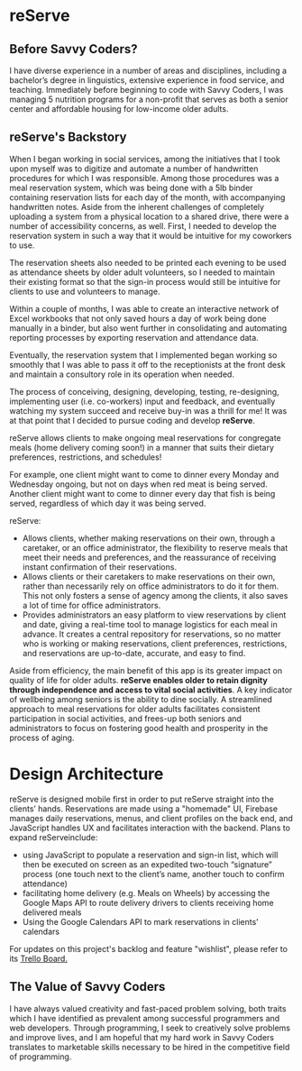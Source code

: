 # reServe


## Before Savvy Coders?

I have diverse experience in a number of areas and disciplines, including a bachelor’s degree in linguistics, extensive experience in food service, and teaching. Immediately before beginning to code with Savvy Coders, I was managing 5 nutrition programs for a non-profit that serves as both a senior center and affordable housing for low-income older adults.

## reServe's Backstory
When I began working in social services, among the initiatives that I took upon myself was to digitize and automate a number of handwritten procedures for which I was responsible. Among those procedures was a meal reservation system, which was being done with a 5lb binder containing reservation lists for each day of the month, with accompanying handwritten notes. Aside from the inherent challenges of completely uploading a system from a physical location to a shared drive, there were a number of accessibility concerns, as well.
First, I needed to develop the reservation system in such a way that it would be intuitive for my coworkers to use.

The reservation sheets also needed to be printed each evening to be used as attendance sheets by older adult volunteers, so I needed to maintain their existing format so that the sign-in process would still be intuitive for clients to use and volunteers to manage.

Within a couple of months, I was able to create an interactive network of Excel workbooks that not only saved hours a day of work being done manually in a binder, but also went further in consolidating and automating reporting processes by exporting reservation and attendance data.

Eventually, the reservation system that I implemented began working so smoothly that I was able to pass it off to the receptionists at the front desk and maintain a consultory role in its operation when needed.

The process of conceiving, designing, developing, testing, re-designing, implementing user (i.e. co-workers) input and feedback, and eventually watching my system succeed and receive buy-in was a thrill for me! It was at that point that I decided to pursue coding and develop **reServe**.

reServe allows clients to make ongoing meal reservations for congregate meals (home delivery coming soon!) in a manner that suits their dietary preferences, restrictions, and schedules!

For example, one client might want to come to dinner every Monday and Wednesday ongoing, but not on days when red meat is being served. Another client might want to come to dinner every day that fish is being served, regardless of which day it was being served.

reServe:
- Allows clients, whether making reservations on their own, through a caretaker, or an office administrator, the flexibility to reserve meals that meet their needs and preferences, and the reassurance of receiving instant confirmation of their reservations.
- Allows clients or their caretakers to make reservations on their own, rather than necessarily rely on office administrators to do it for them. This not only fosters a sense of agency among the clients, it also saves a lot of time for office administrators.
- Provides administrators an easy platform to view reservations by client and date, giving a real-time tool to manage logistics for each meal in advance.
It creates a central repository for reservations, so no matter who is working or making reservations, client preferences, restrictions, and reservations are up-to-date, accurate, and easy to find.

Aside from efficiency, the main benefit of this app is its greater impact on quality of life for older adults. **reServe enables older to retain dignity through independence and access to vital social activities**. A key indicator of wellbeing among seniors is the ability to dine socially. A streamlined approach to meal reservations for older adults facilitates consistent participation in social activities, and frees-up both seniors and administrators to focus on fostering good health and prosperity in the process of aging.



# Design Architecture
reServe is designed mobile first in order to put reServe straight into the clients’ hands. Reservations are made using a "homemade" UI, Firebase manages daily reservations, menus, and client profiles on the back end, and JavaScript handles UX and facilitates interaction with the backend.
Plans to expand reServeinclude:
  - using JavaScript to populate a reservation and sign-in list, which will then be executed on screen as an expedited two-touch “signature” process (one touch next to the client’s name, another touch to confirm attendance)
  - facilitating home delivery (e.g. Meals on Wheels) by accessing the Google Maps API to route delivery drivers to clients receiving home delivered meals
  - Using the Google Calendars API to mark reservations in clients’ calendars

  For updates on this project's backlog and feature "wishlist", please refer to its [Trello Board.](https://trello.com/b/iUySdK62/ezra-rabinsky-capstone)




## The Value of Savvy Coders
I have always valued creativity and fast-paced problem solving, both traits which I have identified as prevalent among successful programmers and web developers. Through programming, I seek to creatively solve problems and improve lives, and I am hopeful that my hard work in Savvy Coders translates to marketable skills necessary to be hired in the competitive field of programming.


